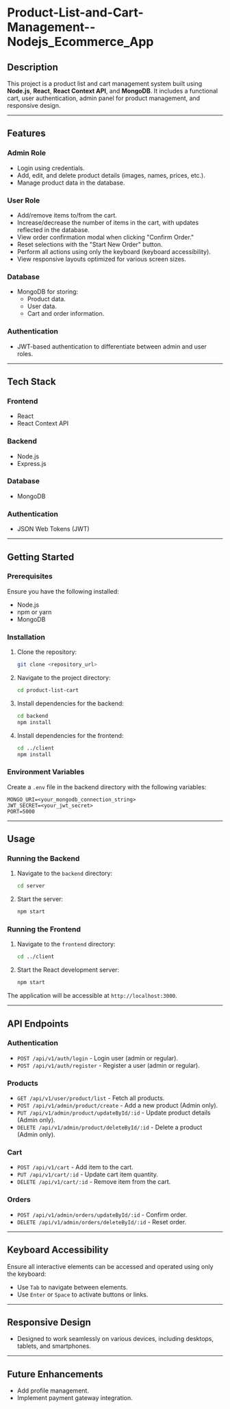 # Product-List-and-Cart-Management--Nodejs_Ecommerce_App

## Description
This project is a product list and cart management system built using **Node.js**, **React**, **React Context API**, and **MongoDB**. It includes a functional cart, user authentication, admin panel for product management, and responsive design.

---

## Features

### Admin Role
- Login using credentials.
- Add, edit, and delete product details (images, names, prices, etc.).
- Manage product data in the database.

### User Role
- Add/remove items to/from the cart.
- Increase/decrease the number of items in the cart, with updates reflected in the database.
- View order confirmation modal when clicking "Confirm Order."
- Reset selections with the "Start New Order" button.
- Perform all actions using only the keyboard (keyboard accessibility).
- View responsive layouts optimized for various screen sizes.

### Database
- MongoDB for storing:
  - Product data.
  - User data.
  - Cart and order information.

### Authentication
- JWT-based authentication to differentiate between admin and user roles.

---

## Tech Stack

### Frontend
- React
- React Context API

### Backend
- Node.js
- Express.js

### Database
- MongoDB

### Authentication
- JSON Web Tokens (JWT)

---

## Getting Started

### Prerequisites
Ensure you have the following installed:
- Node.js
- npm or yarn
- MongoDB

### Installation

1. Clone the repository:
   ```bash
   git clone <repository_url>
   ```

2. Navigate to the project directory:
   ```bash
   cd product-list-cart
   ```

3. Install dependencies for the backend:
   ```bash
   cd backend
   npm install
   ```

4. Install dependencies for the frontend:
   ```bash
   cd ../client
   npm install
   ```

### Environment Variables
Create a `.env` file in the backend directory with the following variables:

```
MONGO_URI=<your_mongodb_connection_string>
JWT_SECRET=<your_jwt_secret>
PORT=5000
```

---

## Usage

### Running the Backend
1. Navigate to the `backend` directory:
   ```bash
   cd server
   ```
2. Start the server:
   ```bash
   npm start
   ```

### Running the Frontend
1. Navigate to the `frontend` directory:
   ```bash
   cd ../client
   ```
2. Start the React development server:
   ```bash
   npm start
   ```

The application will be accessible at `http://localhost:3000`.

---

## API Endpoints

### Authentication
- `POST /api/v1/auth/login` - Login user (admin or regular).
- `POST /api/v1/auth/register` - Register a user (admin or regular).

### Products
- `GET /api/v1/user/product/list` - Fetch all products.
- `POST /api/v1/admin/product/create` - Add a new product (Admin only).
- `PUT /api/v1/admin/product/updateById/:id` - Update product details (Admin only).
- `DELETE /api/v1/admin/product/deleteById/:id` - Delete a product (Admin only).

### Cart
- `POST /api/v1/cart` - Add item to the cart.
- `PUT /api/v1/cart/:id` - Update cart item quantity.
- `DELETE /api/v1/cart/:id` - Remove item from the cart.

### Orders
- `POST /api/v1/admin/orders/updateById/:id` - Confirm order.
- `DELETE /api/v1/admin/orders/deleteById/:id` - Reset order.

---

## Keyboard Accessibility
Ensure all interactive elements can be accessed and operated using only the keyboard:
- Use `Tab` to navigate between elements.
- Use `Enter` or `Space` to activate buttons or links.

---

## Responsive Design
- Designed to work seamlessly on various devices, including desktops, tablets, and smartphones.

---

## Future Enhancements
- Add profile management.
- Implement payment gateway integration.
